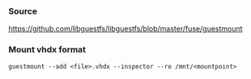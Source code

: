 ### Source
https://github.com/libguestfs/libguestfs/blob/master/fuse/guestmount  

### Mount vhdx format
```
guestmount --add <file>.vhdx --inspector --ro /mnt/<mountpoint>
```


